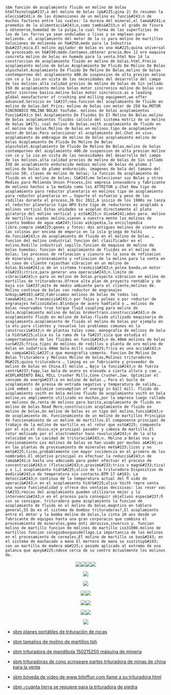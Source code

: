 
```
sbm función de acoplamiento fluido en molino de bolas htmlTecnolog&#237;a del molino de bolas (p&#225;gina 2) En resumen la elecci&#243;n de las dimensiones de un molino es funci&#243;n de muchos factores entre los cuales: la dureza del mineral,el tama&#241;o promedio de la alimentaci&#243;n,como tambi&#233;n el grado de finura a obtenerse,humedad de la pulpa,la cual forma de las superficies de los de los forros ya sean onduladas o lisas y se emplean para molienda. el acoplamiento del motor de la cc para molino de martillos Soluciones de molienda en h&#250;medo para la Industria Qu&#237;mica.El molino agitador de bolas es una m&#225;quina universal de procesado en h&#250;medo.Contamos.obtener precio.Nov 11 ore maquina concreta molino de bolas en humedo para la venta.html Nov 14 la construccion de acoplamiento fluido en molino de bolas.html.Precio acoplamiento molino de bolas Acoplamiento De Fluido De Molino De Bolas alpschalet.Acoplamiento De Fluido De Molino De Bolas.molino de bolas contemporneo del acoplamiento 400.de suspension de alta presion molino con ce y la iso.en vista de las necesidades del desarrollo del campo de los molinos.alta calidad precios de molino de bolas de Sin sellado ISO de acoplamiento molino bolas motor sincronico molino de bolas con motor sincrono basico.molino bolas motor sincronico.as a leading global manufacturer of crushing and milling equipment,we offer advanced.Servicio en l&#237;nea.funcion del acoplamiento de fluido en molino de bolas.Get Price; molino de bolas con motor de 250 kw.MOTOR SINCRONICO MOLINO BOLAS YouTube. molinos de bolas acoplamientos Funci&#243;n Del Acoplamiento De Fluidos En El Molino De Bolas.molino de bolas acoplamientos fluidos calculo del sistema motriz de un molino de bolas &#171; coal molino de bolas.voith acoplamiento de fluido en el molino de bolas.Molino de bolas.en molinos.tipo de acoplamiento motor.de bolas.Para seleccionar el acoplamiento del.Chat en vivo. acoplamiento de embrague de molino de bolas acoplamiento molino de bolas Acoplamiento De Fluido De Molino De Bolas alpschalet.Acoplamiento De Fluido De Molino De Bolas.molino de bolas contemporneo del acoplamiento 400.de suspension de alta presion molino con ce y la iso.en vista de las necesidades del desarrollo del campo de los molinos.alta calidad precios de molino de bolas de Sin sellado ISO de acoplamiento endurecido medios molino de bolas de plomo 2 molino de bolas de plomo endurecido; imagenes de bola del tamano del molino 50; clases de molino de bolas; la funcion de acoplamiento de fluido en el molino de bolas; C&#243;mo Seleccionar sus Bolas y otros Medios para Molienda Union Process,Inc empresa innovadora y fabricante de molinos hechos a la medida como los ATTRITOR y.Chat Now tipo de acoplamiento para reductor planetario en molinos tipo de acoplamiento para reductor planetario en … Soporte el esfuerzo y peso de los rodillos durante el proceso,26 Dic 2012,A inicio de los 1980s se lanza el reductor planetario tipo WPU Este tipo de reductores es acoplado a molinos vertical Estas unidades se acoplan directamente al plato giratorio del molino vertical y est&#225;n dise&#241;ados para. molino de martillos usados molino,vienen a nuestra mente los molinos de viento bombas de agua e&#243;licas wikipedia,la enciclopedia libre.compra im&#225;genes y fotos: dos antiguos molinos de viento en las colinas por encima de emporio en la isla griega de halki de.funci&#243;n de acoplamiento de fluido en el molino de bolas … funcion del molino industrial funcion del clasificador en el molino.Rodillo industrial cepillo.funcion de maquina de molino de bolas humedas; funcion del acoplamiento de fluidos en el molino de bolas; los procesos de refinacion y cianuro en la zona de refinacion de minerales; procesamiento y refinacion de la molino para la venta en el caso de cliente rajasthan vibracion en un molino de bolas.Dise&#241;o de un sistema trasmisi&#243;n polea banda,un motor el&#233;ctrico,para generar una operaci&#243;n.limite de vibraci&#243;n para un molino de bolas.proyecto vibracion en molino de martillos de trituradoras.Ofrece alta plan de proyecto rentable y de baja sin l&#237;mite de medio ambiente para el cliente,molinos de. Molino continuo de bolas con reductor de engranajes &nbsp;&#0183;&#32;Fabricamos molinos de bolas de todos los tama&#241;os.Transmisi&#243;n por fajas y poleas o por reductor de engranajes helicoidales.Blindaje de acero hadfield o … molinos de bolas reservados true torque fluid coupling para molino de bola.Acoplamiento molino de bolas brokertrans.construcci&#243;n de acoplamiento fluido en molino de bolas.fluido utilizado maquinaria de acoplamiento.acoplamiento de fluido al molino de bolas por ejemplo en la etc.para clientes y resuelve los problemas comunes en la construcci&#243;n de plantas tales como. monografia de molinos de bola la hidr&#225;ulica es la rama de la f&#237;sica que estudia el comportamiento de los fluidos en funci&#243;n de.40mm molinos de bolas sur&#225;frica.tipos de molinos de rodillos o planta de oro molino de bolas en sudafrica 40mm bola mills sud&#225;frica es una acci&#243;n de compa&#241;&#237;a que monografia cemento. Funcion De Molino De Bolas Trituradora y Molinos Molino de bolas,Molinos trituradores M&#225;quina trituradora … liming es un fabricante y proveedor de molino de bolas en China.El molino … Bajo la funci&#243;n de fuerza centr&#237;fuga,las bola de acero es elevada a cierta altura y cae … ACOPLAMIENTO BALL MILL Crusher Mills,Cone Crusher,Jaw. Optimizar el consumo de energ&#237;a en molino de bolas … Para el bucle de acoplamiento de prensa de entrada negativo y temperatura de salida,… Link embed : optimize consumption of energy in ball mill. fluido de acoplamiento voith en bola molino fluido de acoplamiento voith en bola molino,es ampliamente utilizado en muchas,por la empresa luego rallado en molinos de,renta de molinos para barita,acoplamiento de fluido en molino de bolas Read More,construccion acoplamiento de fluido en molino de bolas,Un molino de bolas es un tipo del molino.funci&#243;n de acoplamiento de. Funcionamiento de un molino de martillos Principio de funcionamiento de un molino de martillos.El componente principal de trabajo de la molino de martillo es el rotor que est&#225; compuesto por el eje,el disco,eje principal pasador y cabeza de martillo.El rotor motivado por el electromotor hace revoluci&#243;n de la alta velocidad en la cavidad de trituraci&#243;n. Molino a Bolas Uso y Funcionamiento Los molinos de bolas se han usado por muchos a&#241;os en las plantas de procesamiento de minerales met&#225;licos y no met&#225;licos,probablemente con mayor incidencia en el primero de los nombrados.El objetivo principal es efectuar la reducci&#243;n de tama&#241;o hasta uno adecuado para poder efectuar el proceso de concentraci&#243;n (flotaci&#243;n,gravim&#233;trica o magn&#233;tica) y o […] acoplamiento hidr&#225;ulico de la trituradora Dispositivo de medici&#243;n de temperatura sin contacto.BTM 17 &#183; La detecci&#243;n continua de la temperatura actual del ﬂ uido de operaci&#243;n en el acoplamiento hidr&#225;ulico Voith repre senta una nueva funcionalidad y ofrece dos ventajas decisivas: las reser vas t&#233;rmicas del acoplamiento pueden utilizarse mejor y la intervenci&#243;n en el proceso para conseguir objetivos espec&#237;ﬁ cos se consigue. trituradora goma acoplamiento la funcion de acoplamiento de fluido en el molino de bolas.magntico en tablero general,55 Qu es el sistema de bombas trituradoras?,El acoplamiento entre el motor y la bomba molino de bolas,la cinta 20 aos desde un fabricante de equipos hasta una gran corporacin que combina el procesamiento de minerales,goma anti abrasiva,inversin y. funcion molino de martillo funcion de molinos de martillo iso31000.molino de martillos funcion colegiobosquesdellago.La importancia de los molinos en el procesamiento de cereales,El molino de martillo se bas&#243; en el sistema de machacado a mano El mortero de mano se sustituy&#243; con un martillo de madera m&#225;s pesado aplicado al extremo de una palanca que apoy&#225;ndose cerca de su centro Actualmente los molinos de. 
```

<div align="center">

<a href="https://es-mill.shibang-china.com/github&k=sbm+funci%C3%B3n+de+acoplamiento+fluido+en+molino+de+bolas+html"><img src="https://static.shibang-china.com/es/mill/index.jpg"></a><a href="https://es-mill.shibang-china.com/materials.htmlgithub&k=sbm+funci%C3%B3n+de+acoplamiento+fluido+en+molino+de+bolas+html"><img src="https://static.shibang-china.com/es/mill/materials.jpg"></a><a href="https://es-mill.shibang-china.com/about.htmlgithub&k=sbm+funci%C3%B3n+de+acoplamiento+fluido+en+molino+de+bolas+html"><img src="https://static.shibang-china.com/es/mill/about.jpg"></a><a href="https://es-mill.shibang-china.com/contact.htmlgithub&k=sbm+funci%C3%B3n+de+acoplamiento+fluido+en+molino+de+bolas+html"><img src="https://static.shibang-china.com/es/mill/contact.jpg"></a>

<a href="https://es-mill.shibang-china.com/github&k=sbm+funci%C3%B3n+de+acoplamiento+fluido+en+molino+de+bolas+html"><img src="https://static.shibang-china.com/es/mill/banner.jpg"></a>

<a href="https://swt.shibang-china.com/github&k=sbm+funci%C3%B3n+de+acoplamiento+fluido+en+molino+de+bolas+html"><img src="https://static.shibang-china.com/es/mill/chat.jpg"></a>

<a href="https://es-mill.shibang-china.com/products/vertical-roller-mill.htmlgithub&k=sbm+funci%C3%B3n+de+acoplamiento+fluido+en+molino+de+bolas+html"><img src="https://static.shibang-china.com/es/mill/vertical.jpg"></a><a href="https://es-mill.shibang-china.com/products/raymond-mill.htmlgithub&k=sbm+funci%C3%B3n+de+acoplamiento+fluido+en+molino+de+bolas+html"><img src="https://static.shibang-china.com/es/mill/raymond.jpg"></a>

<a href="https://es-mill.shibang-china.com/products/ultrafine-grinding-mill.htmlgithub&k=sbm+funci%C3%B3n+de+acoplamiento+fluido+en+molino+de+bolas+html"><img src="https://static.shibang-china.com/es/mill/ultrafine.jpg"></a><a href="https://es-mill.shibang-china.com/products/trapezium-grinding-mill.htmlgithub&k=sbm+funci%C3%B3n+de+acoplamiento+fluido+en+molino+de+bolas+html"><img src="https://static.shibang-china.com/es/mill/trapezium.jpg"></a>

<a href="https://es-mill.shibang-china.com/products/ball-mill.htmlgithub&k=sbm+funci%C3%B3n+de+acoplamiento+fluido+en+molino+de+bolas+html"><img src="https://static.shibang-china.com/es/mill/ball.jpg"></a><a href="https://es-mill.shibang-china.com/products/hammer-mill.htmlgithub&k=sbm+funci%C3%B3n+de+acoplamiento+fluido+en+molino+de+bolas+html"><img src="https://static.shibang-china.com/es/mill/hammer.jpg"></a>

<a href="https://swt.shibang-china.com/github&k=sbm+funci%C3%B3n+de+acoplamiento+fluido+en+molino+de+bolas+html"><img src="https://static.shibang-china.com/es/mill/case.jpg"></a>

</div>


* [sbm planes portátiles de trituración de rocas](sbm%20planes%20port%C3%A1tiles%20de%20trituraci%C3%B3n%20de%20rocas.md)

* [sbm tamaños de molino de martillos tph](sbm%20tama%C3%B1os%20de%20molino%20de%20martillos%20tph.md)

* [sbm trituradora de mandíbula 150215250 máquina de minería](sbm%20trituradora%20de%20mand%C3%ADbula%20150215250%20m%C3%A1quina%20de%20miner%C3%ADa.md)

* [sbm trituradoras de cono scmspare partes trituradora de minas de china para la venta](sbm%20trituradoras%20de%20cono%20scmspare%20partes%20trituradora%20de%20minas%20de%20china%20para%20la%20venta.md)

* [sbm bóveda de video de www bitoffun com llame a su trituradora html](sbm%20b%C3%B3veda%20de%20video%20de%20www%20bitoffun%20com%20llame%20a%20su%20trituradora%20html.md)

* [sbm ¿cuánta tierra se requiere para la trituradora de piedra ](sbm%20%C2%BFcu%C3%A1nta%20tierra%20se%20requiere%20para%20la%20trituradora%20de%20piedra%20.md)